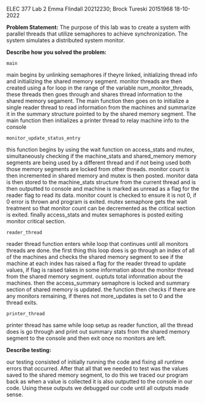 ELEC 377 Lab 2
Emma Flindall 20212230; Brock Tureski 20151968
18-10-2022

__Problem Statement:__
The purpose of this lab was to create a system with parallel threads that utilize semaphores to achieve synchronization. The system simulates a distributed system monitor.

__Describe how you solved the problem:__

`main`

main begins by unlinking semaphores if theyre linked, initializing thread info and initializing the shared memory segment. monitor threads are then created using a for loop in the range of the variable num_monitor_threads, these threads then goes through and shares thread information to the shared memory segament. The main function then goes on to initialize a single reader thread to read information from the machines and summarize it in the summary structure pointed to by the shared memory segment. The main function then initializes a printer thread to relay machine info to the console

`monitor_update_status_entry`

this function begins by using the wait function on access_stats and mutex, simultaneously checking if the machine_stats and shared_memory memory segments are being used by a different thread and if not being used both those memory segments are locked from other threads. monitor count is then incremented in shared memory and  mutex is then posted. monitor data is then stored to the machine_stats structure from the current thread and is then outputted to console and machine is marked as unread as a flag for the reader flag to read its data. monitor count is checked to ensure it is not 0, if 0 error is thrown and program is exited. mutex semaphore gets the wait treatment so that monitor count can be decremented as the critical section is exited. finally access_stats and mutex semaphores is posted exiting monitor critical section.

`reader_thread`

reader thread function enters while loop that continues until all monitors threads are done. the first thing this loop does is go through an index of all of the machines and checks the shared memory segment to see if the machine at each index has raised a flag for the reader thread to update values, if flag is raised takes in some information about the monitor thread from the shared memory segment. ouptuts total information about the machines. then the access_summary semaphore is locked and summary section of shared memory is updated. the function then checks if there are any monitors remaining, if theres not more_updates is set to 0 and the thread exits.

`printer_thread`

printer thread has same while loop setup as reader function, all the thread does is go through and print out summary stats from the shared memory segment to the console and then exit once no monitors are left.

__Describe testing:__

our testing consisted of initially running the code and fixing all runtime errors that occurred. After that all that we needed to test was the values saved to the shared memory segment, to do this we traced our program back as when a value is collected it is also outputted to the console in our code. Using these outputs we debugged our code until all outputs made sense.